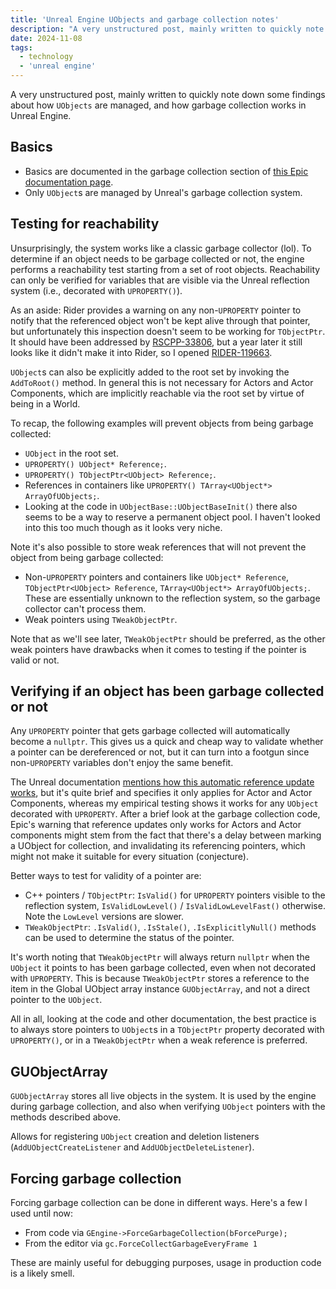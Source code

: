 ```yaml
---
title: 'Unreal Engine UObjects and garbage collection notes'
description: "A very unstructured post, mainly written to quickly note down some findings about how `UObjects` are managed, and how garbage collection works in Unreal Engine."
date: 2024-11-08
tags:
  - technology
  - 'unreal engine'
---
```


A very unstructured post, mainly written to quickly note down some findings about how `UObjects` are managed, and how garbage collection works in Unreal Engine.


## Basics

* Basics are documented in the garbage collection section of [this Epic documentation page](https://dev.epicgames.com/documentation/en-us/unreal-engine/unreal-object-handling-in-unreal-engine).
* Only `UObject`s are managed by Unreal's garbage collection system.


## Testing for reachability

Unsurprisingly, the system works like a classic garbage collector (lol). To determine if an object needs to be garbage collected or not, the engine performs a reachability test starting from a set of root objects. Reachability can only be verified for variables that are visible via the Unreal reflection system (i.e., decorated with `UPROPERTY()`).

As an aside: Rider provides a warning on any non-`UPROPERTY` pointer to notify that the referenced object won't be kept alive through that pointer, but unfortunately this inspection doesn't seem to be working for `TObjectPtr`. It should have been addressed by [RSCPP-33806](https://youtrack.jetbrains.com/issue/RSCPP-33806), but a year later it still looks like it didn't make it into Rider, so I opened [RIDER-119663](https://youtrack.jetbrains.com/issue/RIDER-119663).

`UObject`s can also be explicitly added to the root set by invoking the `AddToRoot()` method. In general this is not necessary for Actors and Actor Components, which are implicitly reachable via the root set by virtue of being in a World.

To recap, the following examples will prevent objects from being garbage collected:

* `UObject` in the root set.
* `UPROPERTY() UObject* Reference;`.
* `UPROPERTY() TObjectPtr<UObject> Reference;`.
* References in containers like `UPROPERTY() TArray<UObject*> ArrayOfUObjects;`.
* Looking at the code in `UObjectBase::UObjectBaseInit()` there also seems to be a way to reserve a permanent object pool. I haven't looked into this too much though as it looks very niche.

Note it's also possible to store weak references that will not prevent the object from being garbage collected:

* Non-`UPROPERTY` pointers and containers like `UObject* Reference`, `TObjectPtr<UObject> Reference`, `TArray<UObject*> ArrayOfUObjects;`. These are essentially unknown to the reflection system, so the garbage collector can't process them.
* Weak pointers using `TWeakObjectPtr`.

Note that as we'll see later, `TWeakObjectPtr` should be preferred, as the other weak pointers have drawbacks when it comes to testing if the pointer is valid or not.


## Verifying if an object has been garbage collected or not

Any `UPROPERTY` pointer that gets garbage collected will automatically become a `nullptr`. This gives us a quick and cheap way to validate whether a pointer can be dereferenced or not, but it can turn into a footgun since non-`UPROPERTY` variables don't enjoy the same benefit.

The Unreal documentation [mentions how this automatic reference update works](https://dev.epicgames.com/documentation/en-us/unreal-engine/unreal-object-handling-in-unreal-engine), but it's quite brief and specifies it only applies for Actor and Actor Components, whereas my empirical testing shows it works for any `UObject` decorated with `UPROPERTY`. After a brief look at the garbage collection code, Epic's warning that reference updates only works for Actors and Actor components might stem from the fact that there's a delay between marking a UObject for collection, and invalidating its referencing pointers, which might not make it suitable for every situation (conjecture).

Better ways to test for validity of a pointer are:

* C++ pointers / `TObjectPtr`: `IsValid()` for `UPROPERTY` pointers visible to the reflection system, `IsValidLowLevel()` / `IsValidLowLevelFast()` otherwise. Note the `LowLevel` versions are slower.
* `TWeakObjectPtr`: `.IsValid()`, `.IsStale()`, `.IsExplicitlyNull()` methods can be used to determine the status of the pointer.

It's worth noting that `TWeakObjectPtr` will always return `nullptr` when the `UObject` it points to has been garbage collected, even when not decorated with `UPROPERTY`. This is because `TWeakObjectPtr` stores a reference to the item in the Global UObject array instance `GUObjectArray`, and not a direct pointer to the `UObject`.

All in all, looking at the code and other documentation, the best practice is to always store pointers to `UObject`s in a `TObjectPtr` property decorated with `UPROPERTY()`, or in a `TWeakObjectPtr` when a weak reference is preferred.

## GUObjectArray

`GUObjectArray` stores all live objects in the system. It is used by the engine during garbage collection, and also when verifying `UObject` pointers with the methods described above.

Allows for registering `UObject` creation and deletion listeners (`AddUObjectCreateListener` and `AddUObjectDeleteListener`).


## Forcing garbage collection

Forcing garbage collection can be done in different ways. Here's a few I used until now:

* From code via `GEngine->ForceGarbageCollection(bForcePurge);`
* From the editor via `gc.ForceCollectGarbageEveryFrame 1`

These are mainly useful for debugging purposes, usage in production code is a likely smell.